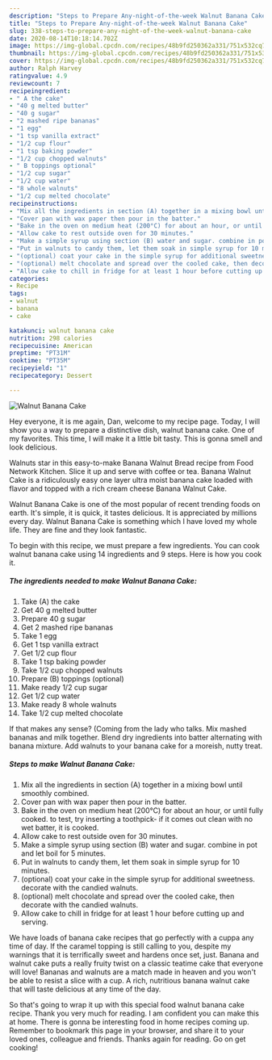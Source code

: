 ```yaml
---
description: "Steps to Prepare Any-night-of-the-week Walnut Banana Cake"
title: "Steps to Prepare Any-night-of-the-week Walnut Banana Cake"
slug: 338-steps-to-prepare-any-night-of-the-week-walnut-banana-cake
date: 2020-08-14T10:18:14.702Z
image: https://img-global.cpcdn.com/recipes/48b9fd250362a331/751x532cq70/walnut-banana-cake-recipe-main-photo.jpg
thumbnail: https://img-global.cpcdn.com/recipes/48b9fd250362a331/751x532cq70/walnut-banana-cake-recipe-main-photo.jpg
cover: https://img-global.cpcdn.com/recipes/48b9fd250362a331/751x532cq70/walnut-banana-cake-recipe-main-photo.jpg
author: Ralph Harvey
ratingvalue: 4.9
reviewcount: 7
recipeingredient:
- " A the cake"
- "40 g melted butter"
- "40 g sugar"
- "2 mashed ripe bananas"
- "1 egg"
- "1 tsp vanilla extract"
- "1/2 cup flour"
- "1 tsp baking powder"
- "1/2 cup chopped walnuts"
- " B toppings optional"
- "1/2 cup sugar"
- "1/2 cup water"
- "8 whole walnuts"
- "1/2 cup melted chocolate"
recipeinstructions:
- "Mix all the ingredients in section (A) together in a mixing bowl until smoothly combined."
- "Cover pan with wax paper then pour in the batter."
- "Bake in the oven on medium heat (200°C) for about an hour, or until fully cooked. to test, try inserting a toothpick- if it comes out clean with no wet batter, it is cooked."
- "Allow cake to rest outside oven for 30 minutes."
- "Make a simple syrup using section (B) water and sugar. combine in pot and let boil for 5 minutes."
- "Put in walnuts to candy them, let them soak in simple syrup for 10 minutes."
- "(optional) coat your cake in the simple syrup for additional sweetness. decorate with the candied walnuts."
- "(optional) melt chocolate and spread over the cooled cake, then decorate with the candied walnuts."
- "Allow cake to chill in fridge for at least 1 hour before cutting up and serving."
categories:
- Recipe
tags:
- walnut
- banana
- cake

katakunci: walnut banana cake 
nutrition: 298 calories
recipecuisine: American
preptime: "PT31M"
cooktime: "PT35M"
recipeyield: "1"
recipecategory: Dessert

---
```



![Walnut Banana Cake](https://img-global.cpcdn.com/recipes/48b9fd250362a331/751x532cq70/walnut-banana-cake-recipe-main-photo.jpg)

Hey everyone, it is me again, Dan, welcome to my recipe page. Today, I will show you a way to prepare a distinctive dish, walnut banana cake. One of my favorites. This time, I will make it a little bit tasty. This is gonna smell and look delicious.

Walnuts star in this easy-to-make Banana Walnut Bread recipe from Food Network Kitchen. Slice it up and serve with coffee or tea. Banana Walnut Cake is a ridiculously easy one layer ultra moist banana cake loaded with flavor and topped with a rich cream cheese Banana Walnut Cake.

Walnut Banana Cake is one of the most popular of recent trending foods on earth. It's simple, it is quick, it tastes delicious. It is appreciated by millions every day. Walnut Banana Cake is something which I have loved my whole life. They are fine and they look fantastic.


To begin with this recipe, we must prepare a few ingredients. You can cook walnut banana cake using 14 ingredients and 9 steps. Here is how you cook it.

<!--inarticleads1-->

##### The ingredients needed to make Walnut Banana Cake:

1. Take  (A) the cake
1. Get 40 g melted butter
1. Prepare 40 g sugar
1. Get 2 mashed ripe bananas
1. Take 1 egg
1. Get 1 tsp vanilla extract
1. Get 1/2 cup flour
1. Take 1 tsp baking powder
1. Take 1/2 cup chopped walnuts
1. Prepare  (B) toppings (optional)
1. Make ready 1/2 cup sugar
1. Get 1/2 cup water
1. Make ready 8 whole walnuts
1. Take 1/2 cup melted chocolate


If that makes any sense? (Coming from the lady who talks. Mix mashed bananas and milk together. Blend dry ingredients into batter alternating with banana mixture. Add walnuts to your banana cake for a moreish, nutty treat. 

<!--inarticleads2-->

##### Steps to make Walnut Banana Cake:

1. Mix all the ingredients in section (A) together in a mixing bowl until smoothly combined.
1. Cover pan with wax paper then pour in the batter.
1. Bake in the oven on medium heat (200°C) for about an hour, or until fully cooked. to test, try inserting a toothpick- if it comes out clean with no wet batter, it is cooked.
1. Allow cake to rest outside oven for 30 minutes.
1. Make a simple syrup using section (B) water and sugar. combine in pot and let boil for 5 minutes.
1. Put in walnuts to candy them, let them soak in simple syrup for 10 minutes.
1. (optional) coat your cake in the simple syrup for additional sweetness. decorate with the candied walnuts.
1. (optional) melt chocolate and spread over the cooled cake, then decorate with the candied walnuts.
1. Allow cake to chill in fridge for at least 1 hour before cutting up and serving.


We have loads of banana cake recipes that go perfectly with a cuppa any time of day. If the caramel topping is still calling to you, despite my warnings that it is terrifically sweet and hardens once set, just. Banana and walnut cake puts a really fruity twist on a classic teatime cake that everyone will love! Bananas and walnuts are a match made in heaven and you won&#39;t be able to resist a slice with a cup. A rich, nutritious banana walnut cake that will taste delicious at any time of the day. 

So that's going to wrap it up with this special food walnut banana cake recipe. Thank you very much for reading. I am confident you can make this at home. There is gonna be interesting food in home recipes coming up. Remember to bookmark this page in your browser, and share it to your loved ones, colleague and friends. Thanks again for reading. Go on get cooking!
